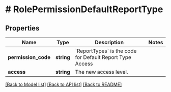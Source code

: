 # # RolePermissionDefaultReportType

## Properties

Name | Type | Description | Notes
------------ | ------------- | ------------- | -------------
**permission_code** | **string** | &#x60;ReportTypes&#x60; is the code for Default Report Type Access |
**access** | **string** | The new access level. |

[[Back to Model list]](../../README.md#models) [[Back to API list]](../../README.md#endpoints) [[Back to README]](../../README.md)

